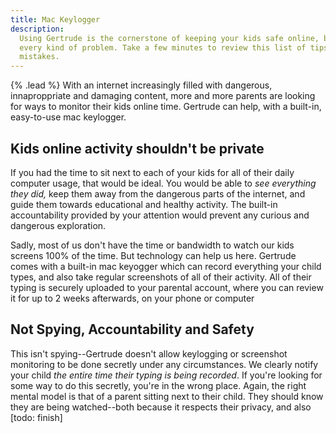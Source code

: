 ```yaml
---
title: Mac Keylogger
description:
  Using Gertrude is the cornerstone of keeping your kids safe online, but it can't prevent
  every kind of problem. Take a few minutes to review this list of tips and common
  mistakes.
---
```


{% .lead %} With an internet increasingly filled with dangerous, innaproppriate and
damaging content, more and more parents are looking for ways to monitor their kids online
time. Gertrude can help, with a built-in, easy-to-use mac keylogger.

## Kids online activity shouldn't be private

If you had the time to sit next to each of your kids for all of their daily computer
usage, that would be ideal. You would be able to _see everything they did,_ keep them away
from the dangerous parts of the internet, and guide them towards educational and healthy
activity. The built-in accountability provided by your attention would prevent any curious
and dangerous exploration.

Sadly, most of us don't have the time or bandwidth to watch our kids screens 100% of the
time. But technology can help us here. Gertrude comes with a built-in mac keyogger which
can record everything your child types, and also take regular screenshots of all of their
activity. All of their typing is securely uploaded to your parental account, where you can
review it for up to 2 weeks afterwards, on your phone or computer

## Not Spying, Accountability and Safety

This isn't spying--Gertrude doesn't allow keylogging or screenshot monitoring to be done
secretly under any circumstances. We clearly notify your child _the entire time their
typing is being recorded_. If you're looking for some way to do this secretly, you're in
the wrong place. Again, the right mental model is that of a parent sitting next to their
child. They should know they are being watched--both because it respects their privacy,
and also [todo: finish]
